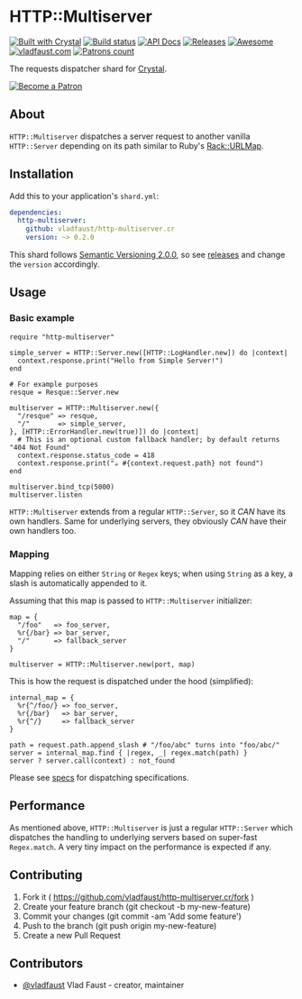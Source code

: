 # HTTP::Multiserver

[![Built with Crystal](https://img.shields.io/badge/built%20with-crystal-000000.svg?style=flat-square)](https://crystal-lang.org/)
[![Build status](https://img.shields.io/travis/vladfaust/http-multiserver.cr/master.svg?style=flat-square)](https://travis-ci.org/vladfaust/http-multiserver.cr)
[![API Docs](https://img.shields.io/badge/api_docs-online-brightgreen.svg?style=flat-square)](https://github.vladfaust.com/http-multiserver.cr)
[![Releases](https://img.shields.io/github/release/vladfaust/http-multiserver.cr.svg?style=flat-square)](https://github.com/vladfaust/http-multiserver.cr/releases)
[![Awesome](https://awesome.re/badge-flat2.svg)](https://github.com/veelenga/awesome-crystal)
[![vladfaust.com](https://img.shields.io/badge/style-.com-lightgrey.svg?longCache=true&style=flat-square&label=vladfaust&colorB=0a83d8)](https://vladfaust.com)
[![Patrons count](https://img.shields.io/badge/dynamic/json.svg?label=patrons&url=https://www.patreon.com/api/user/11296360&query=$.included[0].attributes.patron_count&style=flat-square&colorB=red&maxAge=86400)](https://www.patreon.com/vladfaust)

The requests dispatcher shard for [Crystal](https://crystal-lang.org/).

[![Become a Patron](https://vladfaust.com/img/patreon-small.svg)](https://www.patreon.com/vladfaust)

## About

`HTTP::Multiserver` dispatches a server request to another vanilla `HTTP::Server` depending on its path similar to Ruby's [Rack::URLMap](http://www.rubydoc.info/gems/rack/Rack/URLMap).

## Installation

Add this to your application's `shard.yml`:

```yaml
dependencies:
  http-multiserver:
    github: vladfaust/http-multiserver.cr
    version: ~> 0.2.0
```

This shard follows [Semantic Versioning 2.0.0](https://semver.org/), so see [releases](https://github.com/vladfaust/http-multiserver.cr/releases) and change the `version` accordingly.

## Usage

### Basic example

```crystal
require "http-multiserver"

simple_server = HTTP::Server.new([HTTP::LogHandler.new]) do |context|
  context.response.print("Hello from Simple Server!")
end

# For example purposes
resque = Resque::Server.new

multiserver = HTTP::Multiserver.new({
  "/resque" => resque,
  "/"       => simple_server,
}, [HTTP::ErrorHandler.new(true)]) do |context|
  # This is an optional custom fallback handler; by default returns "404 Not Found"
  context.response.status_code = 418
  context.response.print("☕ #{context.request.path} not found")
end

multiserver.bind_tcp(5000)
multiserver.listen
```

`HTTP::Multiserver` extends from a regular `HTTP::Server`, so it *CAN* have its own handlers. Same for underlying servers, they obviously *CAN* have their own handlers too.

### Mapping

Mapping relies on either `String` or `Regex` keys; when using `String` as a key, a slash is automatically appended to it.

Assuming that this map is passed to `HTTP::Multiserver` initializer:

```crystal
map = {
  "/foo"   => foo_server,
  %r{/bar} => bar_server,
  "/"      => fallback_server
}

multiserver = HTTP::Multiserver.new(port, map)
```

This is how the request is dispatched under the hood (simplified):

```crystal
internal_map = {
  %r{^/foo/} => foo_server,
  %r{/bar}   => bar_server,
  %r{^/}     => fallback_server
}

path = request.path.append_slash # "/foo/abc" turns into "foo/abc/"
server = internal_map.find { |regex, _| regex.match(path) }
server ? server.call(context) : not_found
```

Please see [specs](https://github.com/vladfaust/http-multiserver.cr/blob/master/spec/http-multiserver_spec.cr) for dispatching specifications.

## Performance

As mentioned above, `HTTP::Multiserver` is just a regular `HTTP::Server` which dispatches the handling to underlying servers based on super-fast `Regex.match`. A very tiny impact on the performance is expected if any.

## Contributing

1. Fork it ( https://github.com/vladfaust/http-multiserver.cr/fork )
2. Create your feature branch (git checkout -b my-new-feature)
3. Commit your changes (git commit -am 'Add some feature')
4. Push to the branch (git push origin my-new-feature)
5. Create a new Pull Request

## Contributors

- [@vladfaust](https://github.com/vladfaust) Vlad Faust - creator, maintainer
